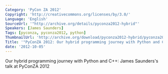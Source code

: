 ```yaml
---
Category: 'PyCon ZA 2012'
Copyright: 'http://creativecommons.org/licenses/by/3.0/'
Language: 'English'
SourceUrl: '"http://archive.org/details/pyconza2012-hybrid"'
Speakers: [James Saunders]
Tags: [pyconza, pyconza2012, python]
ThumbnailUrl: 'http://archive.org/download/pyconza2012-hybrid/pyconza2012-hybrid.thumbs/pyconza2012-hybrid_000001.jpg'
Title: '"PyConZA 2012: Our hybrid programming journey with Python and C++"'
date: '2012-10-05'
---
```

Our hybrid programming journey with Python and C++: James Saunders's talk at PyConZA 2012